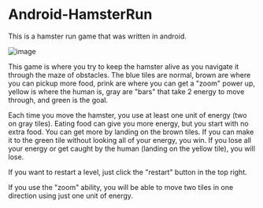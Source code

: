 # Android-HamsterRun

This is a hamster run game that was written in android.

![image](https://github.com/pkellar/Android-HamsterRun/assets/106937373/e974522e-7972-4e9e-a6e6-6d6eb179b80f)


This game is where you try to keep the hamster alive as you navigate it through the maze of obstacles. The blue tiles are normal, brown are where you can pickup more food, prink are where you can get a "zoom" power up, yellow is where the human is, gray are "bars" that take 2 energy to move through, and green is the goal.

Each time you move the hamster, you use at least one unit of energy (two on gray tiles). Eating food can give you more energy, but you start with no extra food. You can get more by landing on the brown tiles. If you can make it to the green tile without looking all of your energy, you win. If you lose all your energy or get caught by the human (landing on the yellow tile), you will lose.

If you want to restart a level, just click the "restart" button in the top right.

If you use the "zoom" ability, you will be able to move two tiles in one direction using just one unit of energy.
